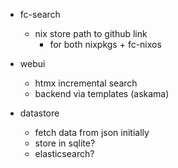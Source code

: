 - fc-search
    - nix store path to github link
        - for both nixpkgs + fc-nixos

- webui
    - htmx incremental search
    - backend via templates (askama)

- datastore
    - fetch data from json initially
    - store in sqlite?
    - elasticsearch?
